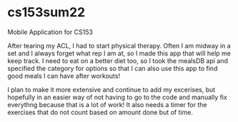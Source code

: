 # cs153sum22
Mobile Application for CS153

After tearing my ACL, I had to start physical therapy. Often I am midway in a set and I always forget what rep I am at, so I made this app that will help me keep track. I need to eat on a better diet too, so I took the mealsDB api and specified the category for options so that I can also use this app to find good meals I can have after workouts! 

I plan to make it more extensive and continue to add my excerises, but hopefully in an easier way of not having to go to the code and manually fix everythng because that is a lot of work! It also needs a timer for the exercises that do not count based on amount done but of time. 
